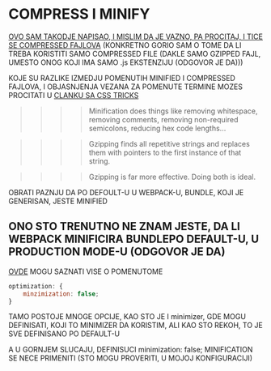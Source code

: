 # COMPRESS I MINIFY

[OVO SAM TAKODJE NAPISAO, I MISLIM DA JE VAZNO, PA PROCITAJ, I TICE SE COMPRESSED FAJLOVA](https://github.com/Rade58/apis_trying_out_and_practicing/blob/master/WEBPACK/f%29%20COMPRESSED%20FILE.md) (KONKRETNO GORIO SAM O TOME DA LI TREBA KORISTITI SAMO COMPRESSED FILE (DAKLE SAMO GZIPPED FAJL, UMESTO ONOG KOJI IMA SAMO .js EKSTENZIJU (ODGOVOR JE DA)))

KOJE SU RAZLIKE IZMEDJU POMENUTIH MINIFIED I COMPRESSED FAJLOVA, I OBJASNJENJA VEZANA ZA POMENUTE TERMINE MOZES PROCITATI U [CLANKU SA CSS TRICKS](https://css-tricks.com/the-difference-between-minification-and-gzipping/)

>>>> Minification does things like removing whitespace, removing comments, removing non-required semicolons, reducing hex code lengths...

>>>> Gzipping finds all repetitive strings and replaces them with pointers to the first instance of that string.

>>>> Gzipping is far more effective. Doing both is ideal.

OBRATI PAZNJU DA PO DEFOULT-U U WEBPACK-U, BUNDLE, KOJI JE GENERISAN, JESTE MINIFIED

## ONO STO TRENUTNO NE ZNAM JESTE, DA LI WEBPACK MINIFICIRA BUNDLEPO DEFAULT-U, U PRODUCTION MODE-U (ODGOVOR JE DA)

[OVDE](https://webpack.js.org/configuration/optimization#optimizationminimize) MOGU SAZNATI VISE O POMENUTOME

```javascript
optimization: {
    minzimization: false;
}
```

TAMO POSTOJE MNOGE OPCIJE, KAO STO JE I minimizer, GDE MOGU DEFINISATI, KOJI TO MINIMIZER DA KORISTIM, ALI KAO STO REKOH, TO JE SVE DEFINISANO PO DEFAULT-U

A U GORNJEM SLUCAJU, DEFINISUCI minimization: false; MINIFICATION SE NECE PRIMENITI (STO MOGU PROVERITI, U MOJOJ KONFIGURACIJI)